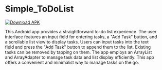 # Simple_ToDoList
[![Download APK](https://img.shields.io/badge/Download-APK-blue)](https://github.com/deepbajud/Simple_ToDoList/blob/master/app/SimpleTo-Do-List.apk)


This Android app provides a straightforward to-do list experience. The user interface features an input field for entering tasks, a "Add Task" button, and a scrollable list view to display tasks. Users can input tasks into the text field and press the "Add Task" button to append them to the list. Existing tasks can be removed by tapping on them. The app employs an ArrayList and ArrayAdapter to manage task data and list display efficiently. This app offers a convenient and minimalist way to manage tasks on the go.

<!--## App-Preview
 <img 
  width="30%"
  src="1.png"/>
<img 
  width="30%"
  src="2.png"/>
<img 
  width="30%"
  src="3.png"/>

<img 
  width="30%"
  src="4.png"/>
  <img 
  width="30%"
  src="5.png"/>
<img 
  width="30%"
  src="6.png"/>

![bloggif_64f07c8cae6f4](https://github.com/deepbajud/Simple_ToDoList/assets/118447327/2451d286-bd50-4a9c-859e-c5da4955245a)

